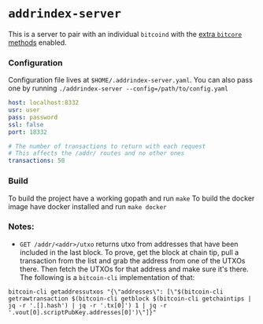 # `addrindex-server`

This is a server to pair with an individual `bitcoind` with the [extra `bitcore` methods](https://bitcore.io/guides/bitcoin/) enabled. 

### Configuration

Configuration file lives at `$HOME/.addrindex-server.yaml`. You can also pass one by running `./addrindex-server --config=/path/to/config.yaml`

```yaml
host: localhost:8332
usr: user
pass: password
ssl: false
port: 18332

# The number of transactions to return with each request
# This affects the /addr/ routes and no other ones
transactions: 50
```

### Build

To build the project have a working gopath and run `make`
To build the docker image have docker installed and run `make docker`

### Notes:

- `GET /addr/<addr>/utxo` returns utxo from addresses that have been included in the last block. To prove, get the block at chain tip, pull a transaction from the list and grab the address from one of the UTXOs there. Then fetch the UTXOs for that address and make sure it's there. The following is a `bitcoin-cli` implementation of that:

```
bitcoin-cli getaddressutxos "{\"addresses\": [\"$(bitcoin-cli getrawtransaction $(bitcoin-cli getblock $(bitcoin-cli getchaintips | jq -r '.[].hash') | jq -r '.tx[0]') 1 | jq -r '.vout[0].scriptPubKey.addresses[0]')\"]}"
```
